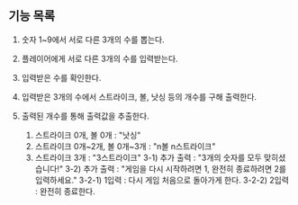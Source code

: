## 기능 목록
1. 숫자 1~9에서 서로 다른 3개의 수를 뽑는다.
2. 플레이어에게 서로 다른 3개의 수를 입력받는다.
3. 입력받은 수를 확인한다.
4. 입력받은 3개의 수에서 스트라이크, 볼, 낫싱 등의 개수를 구해 출력한다.
5. 출력된 개수를 통해 출력값을 추출한다.

	1) 스트라이크 0개, 볼 0개 : "낫싱"
	2) 스트라이크 0개~2개, 볼 0개~3개 : "n볼 n스트라이크"
	3) 스트라이크 3개 : "3스트라이크"
	 3-1) 추가 출력 : "3개의 숫자를 모두 맞히셨습니다!"
	 3-2) 추가 출력 : "게임을 다시 시작하려면 1, 완전히 종료하려면 2를 입력하세요."
	 	3-2-1) 1입력 : 다시 게임 처음으로 돌아가게 한다.
	 	3-2-2) 2입력 : 완전히 종료한다.